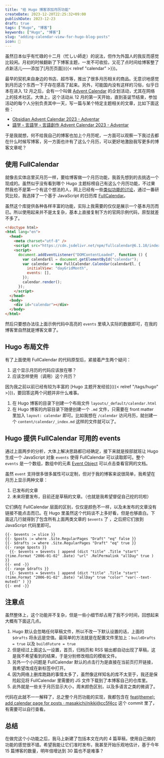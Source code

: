 ```yaml
---
title: "给 Hugo 博客添加月历功能"
createDate: 2023-12-20T22:25:32+09:00
publishDate: 2023-12-23
draft: true
tags: ["Hugo", "博客"]
keywords: ["Hugo", "博客"]
slug: "adding-calendar-view-for-hugo-blog-posts"
icon: 📅
---
```


虽然日本似乎有忙碌的十二月（忙しい師走）的说法，但作为外国人的我反而感觉比较闲。月初的时候翻新了下博客主题，一发不可收拾，又花了点时间给博客整了点新活儿——添加了[月历页面]({{< relref "calendar" >}})。

最早的契机来自身边的书店、超市等，推出了很多月历相关的商品。无意识地感觉到月历这个东西一下子存在感高了起来。另外，可能国内没有这样的习俗，似乎日本在进入 12 月之后，会有一个叫做 [Advent Calendar](https://ja.wikipedia.org/wiki/アドベントカレンダー#企画としてのアドベントカレンダー) 的企划活动，尤其在网络上的技术社区。大体上，这个活动从 12 月的第一天开始，直到圣诞节结束，参加活动的每个人分别负责其中一天，写一篇与某个特定主题相关的文章，比如下面这些：

- [Obsidian Advent Calendar 2023 - Adventar](https://adventar.org/calendars/8783)
- [語学・言語学・言語創作 Advent Calendar 2023 - Adventar](https://adventar.org/calendars/8540)

于是我就想，何不给我自己的博客也加上个月历呢，一方面可以观察一下我过去都在什么时候写博客，另一方面也许有了这么个月历，可以更好地激励我写更多的博客文章呢？

<!--more-->

## 使用 FullCalendar

就像去实体店里买月历一样，要给博客做一个月历功能，我首先想到的去挑选一个现成的。虽然似乎没有看到哪个 Hugo 主题标榜自己有这么个月历功能，不过果然我也不是第一个有这个想法的人，网上已经有一些[类似功能的讨论](https://discourse.gohugo.io/t/calendar-view/5186)，通过一番研究比较，我选择了一个基于 JavaScript 的日历库 [FullCalendar](https://fullcalendar.io/)。

虽然这个库提供各种各样丰富的功能，实际上我需要的仅仅是展示一个基本月历而已。所以使用起来并不是太复杂，基本上直接复制下方的官网示例代码，原型就差不多了。

```html {hl_lines=[11]}
<!doctype html>
<html lang="en">
  <head>
    <meta charset="utf-8" />
    <script src="https://cdn.jsdelivr.net/npm/fullcalendar@6.1.10/index.global.min.js"></script>
    <script>
      document.addEventListener("DOMContentLoaded", function () {
        var calendarEl = document.getElementById("calendar");
        var calendar = new FullCalendar.Calendar(calendarEl, {
          initialView: "dayGridMonth",
          events: [],
        });
        calendar.render();
      });
    </script>
  </head>
  <body>
    <div id="calendar"></div>
  </body>
</html>
```

然后只要想办法往上面示例代码中高亮的 `events` 里填入实际的数据即可，在我的博客里自然就是博客文章了。

## Hugo 布局文件

有了上面使用 FullCalendar 的代码原型后，紧接着产生两个疑问：

1. 这个显示月历的代码应该放在哪？
2. 应该怎样使用（调用）这个月历？

因为我之前以前已经有较为丰富的 [Hugo 主题开发经验]({{< relref "/tags/hugo" >}})，要回答这两个问题并非什么难事。

1. 在 Hugo 博客的目录下创建一个布局文件 `layouts/_default/calendar.html`
2. 在 Hugo 博客的内容目录下随便创建一个 `.md` 文件，只需要在 front matter 里加入 `layout: calendar` 即可。比如我想在 `/calendar` 访问月历，就创建一个 `content/calendar/_index.md` 这样的文件就可以了。

## Hugo 提供 FullCalendar 可用的 events

通过上面两步的分析，大体上解决思路都已经确定，接下来就是按部就班让 Hugo 生成一个 JavaScript 对象 `events` 使得 FullCalendar 可以读取即可。整个 `events` 是一个数组，数组中的元素 [Event Object](https://fullcalendar.io/docs/event-object) 可以点击查看官网的文档。

虽然 `event` 支持很多很多属性可以定制，但对于我的博客来说很简单，我希望在月历上显示两种文章：

1. 已发布的文章
2. 未来将要发布，目前还是草稿的文章。（也就是我希望督促自己挖的坑啦）

它们俩在 FullCalendar 层面的区别，仅仅是颜色不一样，以及未发布的文章没有链接不能点击而已。在 Hugo 里虽然这个代码谈不上多好看，但是也够直白。下面这几行就得到了包含所有上面两类文章的 `$events` 了 ，之后把它们放到 JavaScript 代码里即可。

```go-html-template
{{- $events := slice }}
{{- $posts := where .Site.RegularPages "Draft" "eq" false }}
{{- $drafts := where .Site.RegularPages "Draft" "eq" true }}
{{- range $posts }}
  {{- $events = $events | append (dict "title" .Title "start" (time.Format "2006-01-02" .Date) "url" .RelPermalink "allDay" true ) }}
{{- end -}}
{{- range $drafts }}
  {{- $events = $events | append (dict "title" .Title "start" (time.Format "2006-01-02" .Date) "allDay" true "color" "var(--text-muted)" ) }}
{{- end -}}
```

## 注意点

虽然整体上，这个功能并不复杂，但是一些小细节却占用了我不少时间，回想起来大概有下面这几点。

1. Hugo 默认会忽略任何草稿文件，所以不改一下默认设置的话，上面的 `$drafts` 将永远是空值。最简单的方法就是在配置文件里加上：`buildDrafts = true` 以及 `buildFuture = true`
2. 但是经过上面这么一设置，首页，归档页和 RSS 输出都自动出现了草稿，这是我不希望看到的结果，于是分别修改相应的模板文件。
3. 另外一个小问题是 FullCalendar 默认的点击行为是直接在当前页打开链接，我希望改成在新标签中打开。
4. 因为网络上删库跑路的事情太多了，虽然像这样知名的库不太至于，我还是保险起见将 FullCalendar 里需要的 JS 文件下载到了本博客自己的仓库里。
5. 此外就是一些关于月历显示大小，周末颜色区别，以及多语言之类的微调了。

代码在此就不一一解释了，总之整个月历功能的实现，我都包含在 [feat(theme): add calendar page for posts · masakichi/nikki@cc5f4cc](https://github.com/masakichi/nikki/commit/cc5f4cc952a590872bb881528e7122ab921dce7c) 这个 commit 里了，有需要可以自行查看。

## 总结

在做完这个小功能之后，我马上新建了包括本文在内的 4 篇草稿，使用自己做的功能的感觉很不错。希望我能让它们准时发布，我甚至开始乐观地估计，基于今年 15 篇博客的数量，明年倍增达到 30 篇也不是难事？
